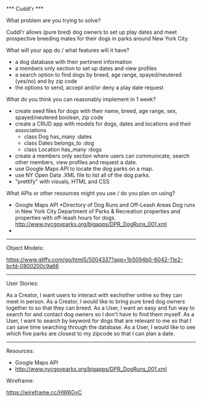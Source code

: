   *** Cuddl'r *** 
  
  What problem are you trying to solve?
  
  Cuddl'r allows (pure bred) dog owners to set up play dates and meet prospective breeding mates for their dogs in parks around New York City. 

  What will your app do / what features will it have?
  
  * a dog database with their pertinent information
  * a members only section to set up dates and view profiles
  * a search option to find dogs by breed, age range, spayed/neutered (yes/no) and by zip code
  * the options to send, accept and/or deny a play date request
  

  What do you think you can reasonably implement in 1 week?
  * create seed files for dogs with their name, breed, age range, sex, spayed/neutered boolean, zip code
  * create a CRUD app with models for dogs, dates and locations and their associations
    - class Dog has_many :dates
    - class Dates belongs_to :dog
    - class Location has_many :dogs
  * create a members only section where users can communicate, search other members, view profiles and request a date.
  * use Google Maps API to locate the dog parks on a map.
  * use NY Open Data .XML file to list all of the dog parks.
  * "prettify" with visuals, HTML and CSS 

  What APIs or other resources might you use / do you plan on using?

  * Google Maps API
  *Directory of Dog Runs and Off-Leash Areas
  Dog runs in New York City Department of Parks & Recreation properties and properties with off-leash hours for dogs.
  http://www.nycgovparks.org/bigapps/DPR_DogRuns_001.xml
  * 

  ---- 

  Object Models:

  https://www.gliffy.com/go/html5/5004337?app=1b5094b0-6042-11e2-bcfd-0800200c9a66

  ----

  User Stories:

  As a Creator, I want users to interact with eachother online so they can meet in person.
  As a Creator, I would like to bring pure bred dog owners together to so that they can breed. 
  As a User, I want an easy and fun way to search for and contact dog owners so I don't have to find them myself. 
  As a User, I want to search by keyword for dogs that are relevant to me so that I can save time searching through the database. 
  As a User, I would like to see which five parks are closest to my zipcode so that I can plan a date.

  
  ----

  Resources:
  * Google Maps API
  * http://www.nycgovparks.org/bigapps/DPR_DogRuns_001.xml


  Wireframe:

  https://wireframe.cc/HW6GvC



